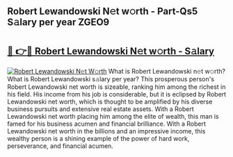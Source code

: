 ## Robert Lewandowski N𝚎t w𝚘rth - Part-Qs5 S𝚊lary per year ZGEO9

# <h2><a href="http://gc1falj.nevu.top/?p=Robert+Lewandowski">🔗 👉🔴 Robert Lewandowski N𝚎t w𝚘rth - S𝚊lary</a></h2>

[![Robert Lewandowski N𝚎t W𝚘rth](https://i.imgur.com/Oavwk0R.jpeg)](http://gc1falj.nevu.top/?p=Robert+Lewandowski)
What is Robert Lewandowski n𝚎t w𝚘rth? What is Robert Lewandowski s𝚊lary per year?
This prosperous person's Robert Lewandowski net worth is sizeable, ranking him among the richest in his field. His income from his job is considerable, but it is eclipsed by Robert Lewandowski net worth, which is thought to be amplified by his diverse business pursuits and extensive real estate assets. With a Robert Lewandowski net worth placing him among the elite of wealth, this man is famed for his business acumen and financial brilliance. With a Robert Lewandowski net worth in the billions and an impressive income, this wealthy person is a shining example of the power of hard work, perseverance, and financial acumen.
